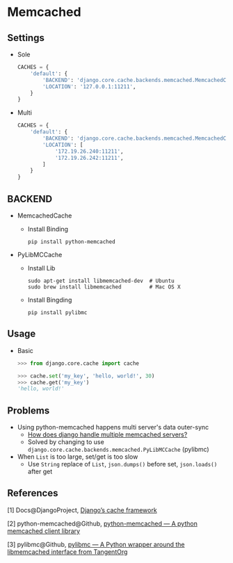# Memcached

## Settings

* Sole

  ```python
  CACHES = {
      'default': {
          'BACKEND': 'django.core.cache.backends.memcached.MemcachedCache',
          'LOCATION': '127.0.0.1:11211',
      }
  }
  ```


* Multi

  ```python
  CACHES = {
      'default': {
          'BACKEND': 'django.core.cache.backends.memcached.MemcachedCache',
          'LOCATION': [
              '172.19.26.240:11211',
              '172.19.26.242:11211',
          ]
      }
  }
  ```

##  BACKEND

* MemcachedCache

  * Install Binding

    ```shell
    pip install python-memcached
    ```


* PyLibMCCache

  * Install Lib

    ```shell
    sudo apt-get install libmemcached-dev  # Ubuntu
    sudo brew install libmemcached         # Mac OS X
    ```

  * Install Bingding

    ```shell
    pip install pylibmc
    ```

## Usage

* Basic

  ```python
  >>> from django.core.cache import cache

  >>> cache.set('my_key', 'hello, world!', 30)
  >>> cache.get('my_key')
  'hello, world!'
  ```

## Problems

* Using python-memcached happens multi server's data outer-sync
  * [How does django handle multiple memcached servers?](http://stackoverflow.com/questions/6876250/how-does-django-handle-multiple-memcached-servers)
  * Solved by changing to use `django.core.cache.backends.memcached.PyLibMCCache` (pylibmc)
* When ``List`` is too large, set/get is too slow
  * Use ``String`` replace of ``List``, ``json.dumps()`` before set, ``json.loads()`` after get

## References

[1] Docs@DjangoProject, [Django’s cache framework](https://docs.djangoproject.com/en/dev/topics/cache/)

[2] python-memcached@Github, [python-memcached — A python memcached client library](https://github.com/linsomniac/python-memcached)

[3] pylibmc@Github, [pylibmc — A Python wrapper around the libmemcached interface from TangentOrg](https://github.com/lericson/pylibmc)